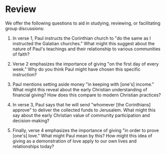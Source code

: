 # Review

We offer the following questions to aid in studying, reviewing, or facilitating group discussions:

1. In verse 1, Paul instructs the Corinthian church to "do the same as I instructed the Galatian churches." What might this suggest about the nature of Paul's teachings and their relationship to various communities of faith?

2. Verse 2 emphasizes the importance of giving "on the first day of every week." Why do you think Paul might have chosen this specific instruction?

3. Paul mentions setting aside money "in keeping with [one's] income." What might this reveal about the early Christian understanding of financial giving? How does this compare to modern Christian practices?

4. In verse 3, Paul says that he will send "whomever [the Corinthians] approve" to deliver the collected funds to Jerusalem. What might this say about the early Christian value of community participation and decision-making?

5. Finally, verse 4 emphasizes the importance of giving "in order to prove [one's] love." What might Paul mean by this? How might this idea of giving as a demonstration of love apply to our own lives and relationships today?

